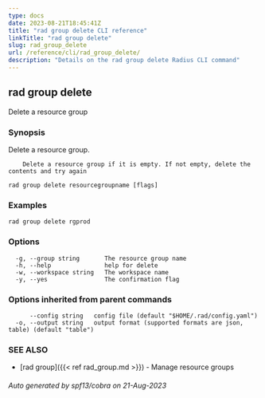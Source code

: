 ```yaml
---
type: docs
date: 2023-08-21T18:45:41Z
title: "rad group delete CLI reference"
linkTitle: "rad group delete"
slug: rad_group_delete
url: /reference/cli/rad_group_delete/
description: "Details on the rad group delete Radius CLI command"
---
```

## rad group delete

Delete a resource group

### Synopsis

Delete a resource group. 
		
		Delete a resource group if it is empty. If not empty, delete the contents and try again

```
rad group delete resourcegroupname [flags]
```

### Examples

```
rad group delete rgprod
```

### Options

```
  -g, --group string       The resource group name
  -h, --help               help for delete
  -w, --workspace string   The workspace name
  -y, --yes                The confirmation flag
```

### Options inherited from parent commands

```
      --config string   config file (default "$HOME/.rad/config.yaml")
  -o, --output string   output format (supported formats are json, table) (default "table")
```

### SEE ALSO

* [rad group]({{< ref rad_group.md >}})	 - Manage resource groups

###### Auto generated by spf13/cobra on 21-Aug-2023
